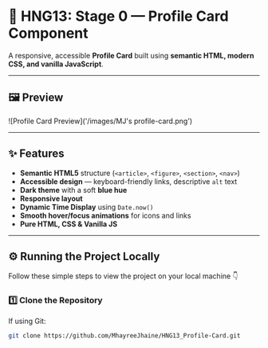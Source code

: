# 🌌 HNG13: Stage 0 — Profile Card Component

A responsive, accessible **Profile Card** built using **semantic HTML, modern CSS, and vanilla JavaScript**.

---

## 🖼️ Preview

![Profile Card Preview]('/images/MJ's profile-card.png')

---

## ✨ Features

- **Semantic HTML5** structure (`<article>`, `<figure>`, `<section>`, `<nav>`)
- **Accessible design** — keyboard-friendly links, descriptive `alt` text
- **Dark theme** with a soft **blue hue**
- **Responsive layout**
- **Dynamic Time Display** using `Date.now()`
- **Smooth hover/focus animations** for icons and links
- **Pure HTML, CSS & Vanilla JS**

---

## ⚙️ Running the Project Locally

Follow these simple steps to view the project on your local machine 👇

### 1️⃣ Clone the Repository

If using Git:

```bash
git clone https://github.com/MhayreeJhaine/HNG13_Profile-Card.git
```
